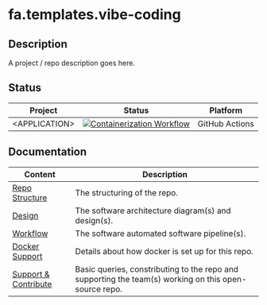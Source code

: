 # fa.templates.vibe-coding
## Description
A project / repo description goes here.
## Status
| Project | Status | Platform
| --- | --- | --- |
| \<APPLICATION> | [![Containerization Workflow](https://github.com/faGH/fa.templates/actions/workflows/containerization_workflow.yml/badge.svg)](https://github.com/faGH/fa.templates/actions/workflows/containerization_workflow.yml) | GitHub Actions

## Documentation
| Content | Description
| -- | -- |
| [Repo Structure](.docs/repo_structure.md) | The structuring of the repo.
| [Design](.docs/design.md) | The software architecture diagram(s) and design(s).
| [Workflow](.docs/workflow.md) | The software automated software pipeline(s).
| [Docker Support](.docs/docker_support.md) | Details about how docker is set up for this repo.
| [Support & Contribute](.docs/support_contribute.md) | Basic queries, constributing to the repo and supporting the team(s) working on this open-source repo.